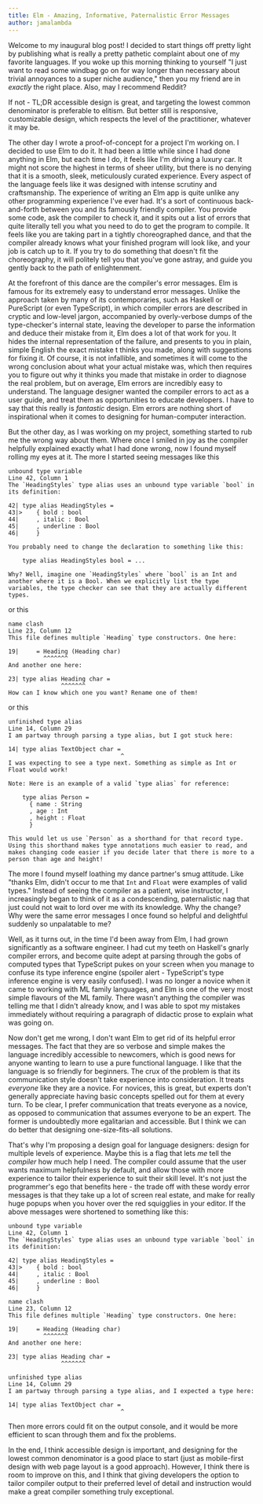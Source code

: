 ```yaml
---
title: Elm - Amazing, Informative, Paternalistic Error Messages
author: jamalambda
---
```


Welcome to my inaugural blog post! I decided to start things off pretty light by
publishing what is really a pretty pathetic complaint about one of my favorite
languages. If you woke up this morning thinking to yourself "I just want to read
some windbag go on for way longer than necessary about trivial annoyances to a
super niche audience," then you my friend are in _exactly_ the right place. Also,
may I recommend Reddit?

If not - TL;DR accessible design is great, and targeting the lowest common
denominator is preferable to elitism. But better still is responsive, customizable
design, which respects the level of the practitioner, whatever it may be.

The other day I wrote a proof-of-concept for a project I'm working on. I decided to
use Elm to do it. It had been a little while since I had done anything in Elm, but
each time I do, it feels like I'm driving a luxury car. It might not score the highest
in terms of sheer utility, but there is no denying that it is a smooth, sleek,
meticulously curated experience. Every aspect of the language feels like it was
designed with intense scrutiny and craftsmanship. The experience of writing an Elm
app is quite unlike any other programming experience I've ever had. It's a sort of
continuous back-and-forth between you and its famously friendly compiler. You provide
some code, ask the compiler to check it, and it spits out a list of errors that quite
literally tell you what you need to do to get the program to compile. It feels like
you are taking part in a tightly choreographed dance, and that the compiler already
knows what your finished program will look like, and your job is catch up to it.
If you try to do something that doesn't fit the choreography, it will politely tell
you that you've gone astray, and guide you gently back to the path of enlightenment.

At the forefront of this dance are the compiler's error messages. Elm is famous for
its extremely easy to understand error messages. Unlike the approach taken by many
of its contemporaries, such as Haskell or PureScript (or even TypeScript), in which
compiler errors are described in cryptic and low-level jargon, accompanied by
overly-verbose dumps of the type-checker's internal state, leaving the developer to
parse the information and deduce their mistake from it, Elm does a lot of that work
for you. It hides the internal representation of the failure, and presents to you in
plain, simple English the exact mistake t thinks you made, along with suggestions for
fixing it. Of course, it is not infallible, and sometimes it will come to the wrong
conclusion about what your actual mistake was, which then requires you to figure
out why it thinks you made that mistake in order to diagnose the real problem, but
on average, Elm errors are incredibly easy to understand. The language designer
wanted the compiler errors to act as a user guide, and treat them as opportunities
to educate developers. I have to say that this really is _fantastic_ design. Elm
errors are nothing short of inspirational when it comes to designing for human-computer
interaction.

But the other day, as I was working on my project, something started to rub me the
wrong way about them. Where once I smiled in joy as the compiler helpfully explained
exactly what I had done wrong, now I found myself rolling my eyes at it. The more I
started seeing messages like this

```
unbound type variable
Line 42, Column 1
The `HeadingStyles` type alias uses an unbound type variable `bool` in its definition:

42| type alias HeadingStyles =
43|>    { bold : bool
44|     , italic : Bool
45|     , underline : Bool
46|     }

You probably need to change the declaration to something like this:

    type alias HeadingStyles bool = ...

Why? Well, imagine one `HeadingStyles` where `bool` is an Int and another where it is a Bool. When we explicitly list the type variables, the type checker can see that they are actually different types.
```

or this

```
name clash
Line 23, Column 12
This file defines multiple `Heading` type constructors. One here:

19|     = Heading (Heading char)
          ^^^^^^^
And another one here:

23| type alias Heading char =
               ^^^^^^^
How can I know which one you want? Rename one of them!
```

or this

```
unfinished type alias
Line 14, Column 29
I am partway through parsing a type alias, but I got stuck here:

14| type alias TextObject char =
                                ^
I was expecting to see a type next. Something as simple as Int or Float would work!

Note: Here is an example of a valid `type alias` for reference:

    type alias Person =
      { name : String
      , age : Int
      , height : Float
      }

This would let us use `Person` as a shorthand for that record type. Using this shorthand makes type annotations much easier to read, and makes changing code easier if you decide later that there is more to a person than age and height!
```

The more I found myself loathing my dance partner's smug attitude. Like "thanks Elm, didn't
occur to me that `Int` and `Float` were examples of valid types." Instead of seeing the
compiler as a patient, wise instructor, I increasingly began to think of it as a condescending,
paternalistic nag that just could not wait to lord over me with its knowledge. Why the change?
Why were the same error messages I once found so helpful and delightful suddenly so unpalatable
to me?

Well, as it turns out, in the time I'd been away from Elm, I had grown significantly as a
software engineer. I had cut my teeth on Haskell's gnarly compiler errors, and become quite
adept at parsing through the gobs of computed types that TypeScript pukes on your screen when
you manage to confuse its type inference engine (spoiler alert - TypeScript's type inference
engine is very easily confused). I was no longer a novice when it came to working with ML
family languages, and Elm is one of the very most simple flavours of the ML family. There
wasn't anything the compiler was telling me that I didn't already know, and I was able to
spot my mistakes immediately without requiring a paragraph of didactic prose to explain what
was going on.

Now don't get me wrong, I don't want Elm to get rid of its helpful error messages. The fact that
they are so verbose and simple makes the language incredibly accessible to newcomers, which is
good news for anyone wanting to learn to use a pure functional language. I like that the language
is so friendly for beginners. The crux of the problem is that its communication style doesn't
take experience into consideration. It treats _everyone_ like they are a novice. For novices, this
is great, but experts don't generally appreciate having basic concepts spelled out for them at
every turn. To be clear, I prefer communication that treats everyone as a novice, as opposed to
communication that assumes everyone to be an expert. The former is undoubtedly more egalitarian
and accessible. But I think we can do better that designing one-size-fits-all solutions.

That's why I'm proposing a design goal for language designers: design for multiple levels of
experience. Maybe this is a flag that lets _me_ tell the _compiler_ how much help I need.
The compiler could assume that the user wants maximum helpfulness by default, and allow those
with more experience to tailor their experience to suit their skill level. It's not just
the programmer's ego that benefits here - the trade off with these wordy error messages
is that they take up a lot of screen real estate, and make for really huge popups when
you hover over the red squigglies in your editor. If the above messages were shortened to
something like this:

```
unbound type variable
Line 42, Column 1
The `HeadingStyles` type alias uses an unbound type variable `bool` in its definition:

42| type alias HeadingStyles =
43|>    { bold : bool
44|     , italic : Bool
45|     , underline : Bool
46|     }
```

```
name clash
Line 23, Column 12
This file defines multiple `Heading` type constructors. One here:

19|     = Heading (Heading char)
          ^^^^^^^
And another one here:

23| type alias Heading char =
               ^^^^^^^
```

```
unfinished type alias
Line 14, Column 29
I am partway through parsing a type alias, and I expected a type here:

14| type alias TextObject char =
                                ^
```

Then more errors could fit on the output console, and it would be more efficient to
scan through them and fix the problems.

In the end, I think accessible design is important, and designing for the lowest common denominator
is a good place to start (just as mobile-first design with web page layout is a good approach).
However, I think there is room to improve on this, and I think that giving developers the option
to tailor compiler output to their preferred level of detail and instruction would make a
great compiler something truly exceptional.
